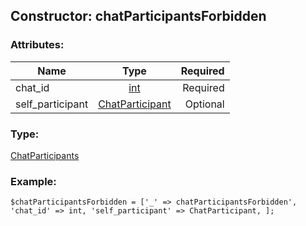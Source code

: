 ## Constructor: chatParticipantsForbidden  

### Attributes:

| Name     |    Type       | Required |
|----------|:-------------:|---------:|
|chat\_id|[int](../types/int.md) | Required|
|self\_participant|[ChatParticipant](../types/ChatParticipant.md) | Optional|
### Type: 

[ChatParticipants](../types/ChatParticipants.md)
### Example:

```
$chatParticipantsForbidden = ['_' => chatParticipantsForbidden', 'chat_id' => int, 'self_participant' => ChatParticipant, ];
```